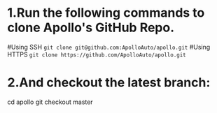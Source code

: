 # 1.Run the following commands to clone Apollo's GitHub Repo.
  #Using SSH
  `git clone git@github.com:ApolloAuto/apollo.git`
  #Using HTTPS
  `git clone https://github.com/ApolloAuto/apollo.git`
# 2.And checkout the latest branch:
cd apollo
git checkout master

